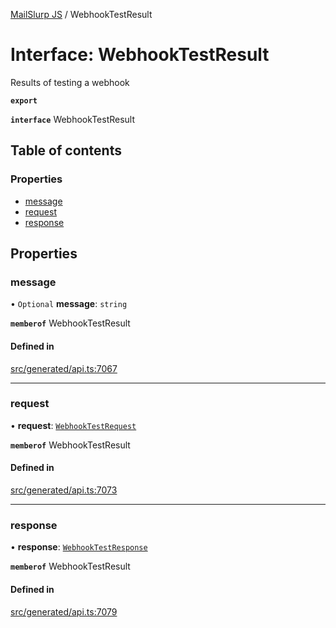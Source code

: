 [MailSlurp JS](../README.md) / WebhookTestResult

# Interface: WebhookTestResult

Results of testing a webhook

**`export`**

**`interface`** WebhookTestResult

## Table of contents

### Properties

- [message](WebhookTestResult.md#message)
- [request](WebhookTestResult.md#request)
- [response](WebhookTestResult.md#response)

## Properties

### message

• `Optional` **message**: `string`

**`memberof`** WebhookTestResult

#### Defined in

[src/generated/api.ts:7067](https://github.com/mailslurp/mailslurp-client/blob/6534d6f/src/generated/api.ts#L7067)

___

### request

• **request**: [`WebhookTestRequest`](WebhookTestRequest.md)

**`memberof`** WebhookTestResult

#### Defined in

[src/generated/api.ts:7073](https://github.com/mailslurp/mailslurp-client/blob/6534d6f/src/generated/api.ts#L7073)

___

### response

• **response**: [`WebhookTestResponse`](WebhookTestResponse.md)

**`memberof`** WebhookTestResult

#### Defined in

[src/generated/api.ts:7079](https://github.com/mailslurp/mailslurp-client/blob/6534d6f/src/generated/api.ts#L7079)
